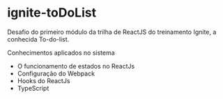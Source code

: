 # ignite-toDoList

Desafio do primeiro módulo da trilha de ReactJS do treinamento Ignite, a conhecida To-do-list.

Conhecimentos aplicados no sistema
- O funcionamento de estados no ReactJs
- Configuração do Webpack
- Hooks do ReactJs
- TypeScript

